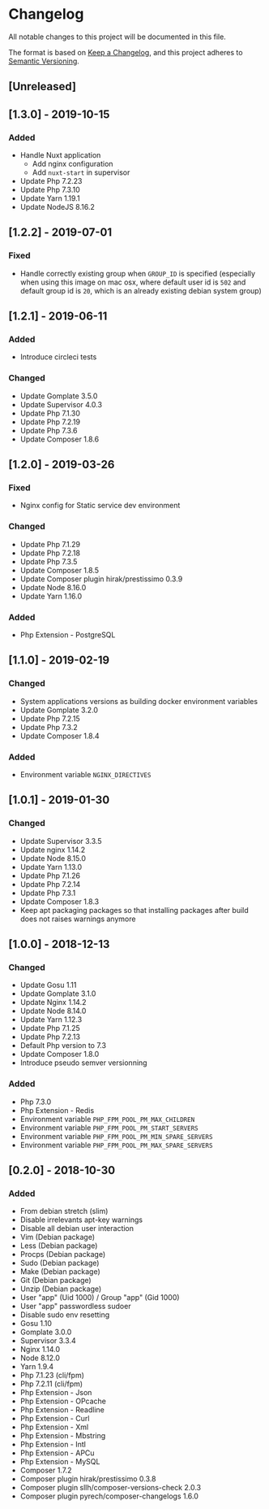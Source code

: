# Changelog
All notable changes to this project will be documented in this file.

The format is based on [Keep a Changelog](https://keepachangelog.com/en/1.0.0/),
and this project adheres to [Semantic Versioning](https://semver.org/spec/v2.0.0.html).

## [Unreleased]

## [1.3.0] - 2019-10-15
### Added
- Handle Nuxt application
    - Add nginx configuration
    - Add `nuxt-start` in supervisor
- Update Php 7.2.23
- Update Php 7.3.10
- Update Yarn 1.19.1
- Update NodeJS 8.16.2

## [1.2.2] - 2019-07-01
### Fixed
- Handle correctly existing group when `GROUP_ID` is specified (especially when
  using this image on mac osx, where default user id is `502` and default group
  id is `20`, which is an already existing debian system group)

## [1.2.1] - 2019-06-11
### Added
- Introduce circleci tests

### Changed
- Update Gomplate 3.5.0
- Update Supervisor 4.0.3
- Update Php 7.1.30
- Update Php 7.2.19
- Update Php 7.3.6
- Update Composer 1.8.6

## [1.2.0] - 2019-03-26
### Fixed
- Nginx config for Static service dev environment

### Changed
- Update Php 7.1.29
- Update Php 7.2.18
- Update Php 7.3.5
- Update Composer 1.8.5
- Update Composer plugin hirak/prestissimo 0.3.9
- Update Node 8.16.0
- Update Yarn 1.16.0

### Added
- Php Extension - PostgreSQL

## [1.1.0] - 2019-02-19
### Changed
- System applications versions as building docker environment variables
- Update Gomplate 3.2.0
- Update Php 7.2.15
- Update Php 7.3.2
- Update Composer 1.8.4

### Added
- Environment variable `NGINX_DIRECTIVES`

## [1.0.1] - 2019-01-30
### Changed
- Update Supervisor 3.3.5
- Update nginx 1.14.2
- Update Node 8.15.0
- Update Yarn 1.13.0
- Update Php 7.1.26
- Update Php 7.2.14
- Update Php 7.3.1
- Update Composer 1.8.3
- Keep apt packaging packages so that installing packages after build does not raises warnings anymore

## [1.0.0] - 2018-12-13
### Changed
- Update Gosu 1.11
- Update Gomplate 3.1.0
- Update Nginx 1.14.2
- Update Node 8.14.0
- Update Yarn 1.12.3
- Update Php 7.1.25
- Update Php 7.2.13
- Default Php version to 7.3
- Update Composer 1.8.0
- Introduce pseudo semver versionning

### Added
- Php 7.3.0
- Php Extension - Redis
- Environment variable `PHP_FPM_POOL_PM_MAX_CHILDREN`
- Environment variable `PHP_FPM_POOL_PM_START_SERVERS`
- Environment variable `PHP_FPM_POOL_PM_MIN_SPARE_SERVERS`
- Environment variable `PHP_FPM_POOL_PM_MAX_SPARE_SERVERS`

## [0.2.0] - 2018-10-30
### Added
- From debian stretch (slim)
- Disable irrelevants apt-key warnings
- Disable all debian user interaction
- Vim (Debian package)
- Less (Debian package)
- Procps (Debian package)
- Sudo (Debian package)
- Make (Debian package)
- Git (Debian package)
- Unzip (Debian package)
- User "app" (Uid 1000) / Group "app" (Gid 1000)
- User "app" passwordless sudoer
- Disable sudo env resetting
- Gosu 1.10
- Gomplate 3.0.0
- Supervisor 3.3.4
- Nginx 1.14.0
- Node 8.12.0
- Yarn 1.9.4
- Php 7.1.23 (cli/fpm)
- Php 7.2.11 (cli/fpm)
- Php Extension - Json
- Php Extension - OPcache
- Php Extension - Readline
- Php Extension - Curl
- Php Extension - Xml
- Php Extension - Mbstring
- Php Extension - Intl
- Php Extension - APCu
- Php Extension - MySQL
- Composer 1.7.2
- Composer plugin hirak/prestissimo 0.3.8
- Composer plugin sllh/composer-versions-check 2.0.3
- Composer plugin pyrech/composer-changelogs 1.6.0
